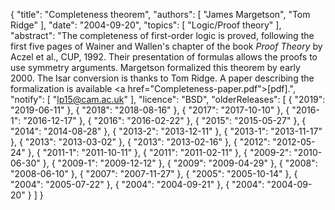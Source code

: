 {
    "title": "Completeness theorem",
    "authors": [
        "James Margetson",
        "Tom Ridge"
    ],
    "date": "2004-09-20",
    "topics": [
        "Logic/Proof theory"
    ],
    "abstract": "The completeness of first-order logic is proved, following the first five pages of Wainer and Wallen's chapter of the book <i>Proof Theory</i> by Aczel et al., CUP, 1992. Their presentation of formulas allows the proofs to use symmetry arguments. Margetson formalized this theorem by early 2000. The Isar conversion is thanks to Tom Ridge. A paper describing the formalization is available <a href=\"Completeness-paper.pdf\">[pdf]</a>.",
    "notify": [
        "lp15@cam.ac.uk"
    ],
    "licence": "BSD",
    "olderReleases": [
        {
            "2019": "2019-06-11"
        },
        {
            "2018": "2018-08-16"
        },
        {
            "2017": "2017-10-10"
        },
        {
            "2016-1": "2016-12-17"
        },
        {
            "2016": "2016-02-22"
        },
        {
            "2015": "2015-05-27"
        },
        {
            "2014": "2014-08-28"
        },
        {
            "2013-2": "2013-12-11"
        },
        {
            "2013-1": "2013-11-17"
        },
        {
            "2013": "2013-03-02"
        },
        {
            "2013": "2013-02-16"
        },
        {
            "2012": "2012-05-24"
        },
        {
            "2011-1": "2011-10-11"
        },
        {
            "2011": "2011-02-11"
        },
        {
            "2009-2": "2010-06-30"
        },
        {
            "2009-1": "2009-12-12"
        },
        {
            "2009": "2009-04-29"
        },
        {
            "2008": "2008-06-10"
        },
        {
            "2007": "2007-11-27"
        },
        {
            "2005": "2005-10-14"
        },
        {
            "2004": "2005-07-22"
        },
        {
            "2004": "2004-09-21"
        },
        {
            "2004": "2004-09-20"
        }
    ]
}